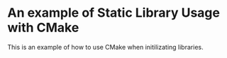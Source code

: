 # An example of Static Library Usage with CMake
This is an example of how to use CMake when initilizating libraries.

